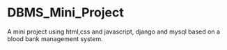 # DBMS_Mini_Project
A mini project using html,css and javascript, django and mysql based on a blood bank management system.
